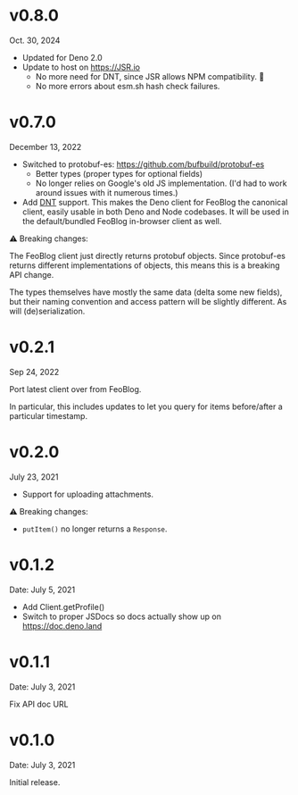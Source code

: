 v0.8.0
======

Oct. 30, 2024

 * Updated for Deno 2.0 
 * Update to host on <https://JSR.io>
    * No more need for DNT, since JSR allows NPM compatibility. 🎉
    * No more errors about esm.sh hash check failures.

v0.7.0
======

December 13, 2022

 * Switched to protobuf-es: <https://github.com/bufbuild/protobuf-es>
   * Better types (proper types for optional fields)
   * No longer relies on Google's old JS implementation.
     (I'd had to work around issues with it numerous times.)
 * Add [DNT] support. This makes the Deno client for FeoBlog the canonical
   client, easily usable in both Deno and Node codebases. It will be used in
   the default/bundled FeoBlog in-browser client as well.

[DNT]: https://github.com/denoland/dnt

⚠️ Breaking changes:

The FeoBlog client just directly returns protobuf objects. Since protobuf-es
returns different implementations of objects, this means this is a breaking
API change.

The types themselves have mostly the same data (delta some new fields), but
their naming convention and access pattern will be slightly different.  As will
(de)serialization.

v0.2.1
======

Sep 24, 2022

Port latest client over from FeoBlog.

In particular, this includes updates to let you query for items
before/after a particular timestamp.

v0.2.0
======

July 23, 2021

 * Support for uploading attachments.

⚠️ Breaking changes:

 * `putItem()` no longer returns a `Response`.

v0.1.2
======

Date: July 5, 2021

 * Add Client.getProfile()
 * Switch to proper JSDocs so docs actually show up on <https://doc.deno.land>

v0.1.1
======

Date: July 3, 2021

Fix API doc URL

v0.1.0
======

Date: July 3, 2021

Initial release.
